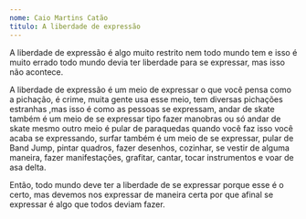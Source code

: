 ```yaml
---
nome: Caio Martins Catão
titulo: A liberdade de expressão
---
```


A liberdade de expressão é algo muito restrito nem todo mundo tem e isso é muito errado todo mundo devia ter liberdade para se expressar,  mas isso não acontece.

A liberdade de expressão é um meio de expressar o que você pensa como a pichação,  é crime,  muita gente usa esse meio, tem diversas pichações estranhas ,mas isso é como as pessoas se expressam, andar de skate também é um meio de se expressar tipo fazer manobras ou só andar de skate mesmo outro meio é pular de paraquedas quando você faz isso você acaba se expressando, surfar também é um meio de se expressar, pular de Band Jump, pintar quadros, fazer desenhos, cozinhar, se vestir de alguma maneira, fazer manifestações, grafitar, cantar, tocar instrumentos e voar de asa delta.

Então, todo mundo deve ter a liberdade de se expressar porque esse é o certo, mas  devemos nos expressar de maneira certa por que afinal se expressar é algo que todos deviam fazer.
